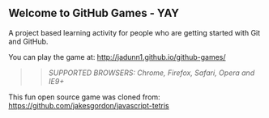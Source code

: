 ## Welcome to GitHub Games - YAY

A project based learning activity for people who are getting started with Git and GitHub.

You can play the game at: http://jadunn1.github.io/github-games/

>> _*SUPPORTED BROWSERS*: Chrome, Firefox, Safari, Opera and IE9+_

This fun open source game was cloned from: https://github.com/jakesgordon/javascript-tetris
